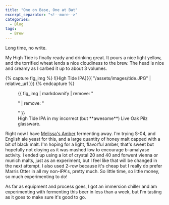 ```yaml
---
title: "One on Base, One at Bat"
excerpt_separator: "<!--more-->"
categories:
  - Blog
tags:
  - Brew
---
```


Long time, no write. 

My High Tide is finally ready and drinking great. It pours a nice light yellow<!--more-->, and the torrified wheat lends a nice cloudiness to the brew. The head is nice and creamy as I carbed it up to about 3 volumes.

{% capture fig_img %}
![High Tide IPA]({{ "/assets/images/tide.JPG" | relative_url }})
{% endcapture %}

<figure>
  {{ fig_img | markdownify | remove: "<p>" | remove: "</p>" }}
  <figcaption>High Tide IPA in my incorrect (but **awesome**) Live Oak Pilz glassware.</figcaption>
</figure>

Right now I have [Melissa's Amber](https://www.brewtoad.com/recipes/melissa-s-amber-8e18b2) fermenting away. I'm trying S-04, and English ale yeast for this, and a large quantity of honey malt capped with a bit of black malt. I'm hoping for a light, flavorful amber, that's sweet but hopefully not cloying as it was mashed low to encourage b-amalyase activity. I ended up using a lot of crystal 20 and 40 and forwent vienna or munich malts, just as an experiment, but I feel like that will be changed in the next attempt. I also used 2-row because it's cheap but I really do prefer Marris Otter in all my non-IPA's, pretty much. So little time, so little money, so much experimenting to do!

As far as equipment and process goes, I got an immersion chiller and am experimenting with fermenting this beer in less than a week, but I'm tasting as it goes to make sure it's good to go.